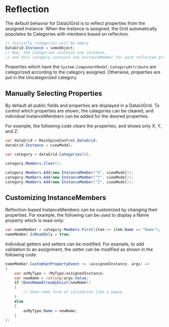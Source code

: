 # Reflection

The default behavior for DataUiGrid is to reflect properties from the assigned Instance. When the Instance is assigned, the Grid automatically populates its Categories with members based on reflection.&#x20;

```csharp
// Initially categories will be empty
DataGrid.Instance = someObject;
// Now, the Categories contains one instance, 
// and this category contains one InstanceMember for each reflected property
```

Properties which have the `System.ComponentModel.CategoryAttribute` are categorized according to the category assigned. Otherwise, properties are put in the Uncategorized category.

## Manually Selecting Properties

By default all public fields and properties are displayed in a DataUiGrid. To control which properties are shown, the categories can be cleared, and individual InstanceMembers can be added for the desired properties.

For example, the following code clears the properties, and shows only X, Y, and Z:

```csharp
var dataGrid = MainSpineControl.DataGrid;
dataGrid.Instance = viewModel;

var category = dataGrid.Categories[0];

category.Members.Clear();

category.Members.Add(new InstanceMember("X", viewModel));
category.Members.Add(new InstanceMember("Y", viewModel));
category.Members.Add(new InstanceMember("Z", viewModel));

```

## Customizing InstanceMembers

Reflection-based InstanceMembers can be customized by changing their properties. For example, the following can be used to display a Name property which is read-only:

```csharp
var nameMember = category.Members.First(item => item.Name == "Name");
nameMember.IsReadOnly = true;
```

Individual getters and setters can be modified. For example, to add validation to an assignment, the setter can be modified as shown in the following code:

```csharp
nameMember.CustomSetPropertyEvent += (assignedInstance, args) =>
{
    var asMyType = (MyType)assignedInstance;
    var newName = (string)args.Value;
    if (DoesNameAlreadyExist(newName))
    {
        // Show some form of validation like a popup
    }
    else
    {
        asMyType.Name = newName;
    }
};
```
